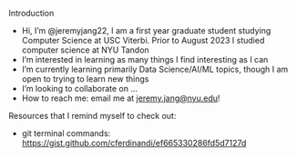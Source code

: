Introduction
- Hi, I’m @jeremyjang22, I am a first year graduate student studying Computer Science at USC Viterbi. Prior to August 2023 I studied computer science at NYU Tandon
- I’m interested in learning as many things I find interesting as I can
- I’m currently learning primarily Data Science/AI/ML topics, though I am open to trying to learn new things
- I’m looking to collaborate on ...
- How to reach me: email me at jeremy.jang@nyu.edu!

<!---
jj2798nyu/jj2798nyu is a ✨ special ✨ repository because its `README.md` (this file) appears on your GitHub profile.
You can click the Preview link to take a look at your changes.
--->

Resources that I remind myself to check out:
- git terminal commands: https://gist.github.com/cferdinandi/ef665330286fd5d7127d
